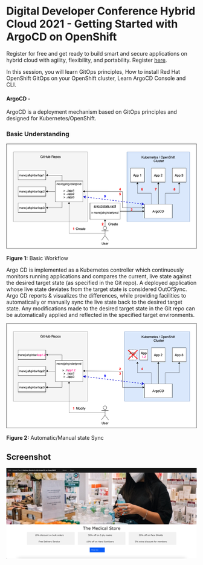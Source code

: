 # Digital Developer Conference Hybrid Cloud 2021 - Getting Started with ArgoCD on OpenShift
Register for free and get ready to build smart and secure applications on hybrid cloud with agility, flexibility, and portability. Register [here](https://developer.ibm.com/conferences/digital-developer-conference-hybrid-cloud/).

In this session, you will learn GitOps principles, How to install Red Hat OpenShift GitOps on your OpenShift cluster, Learn ArgoCD Console and CLI.

#### ArgoCD - 
ArgoCD is a deployment mechanism based on GitOps principles and designed for Kubernetes/OpenShift.

### Basic Understanding
![](doc/source/images/argocd-working.png)

**Figure 1:** Basic Workflow

Argo CD is implemented as a Kubernetes controller which continuously monitors running applications and compares the current, live state against the desired target state (as specified in the Git repo). A deployed application whose live state deviates from the target state is considered OutOfSync. Argo CD reports & visualizes the differences, while providing facilities to automatically or manually sync the live state back to the desired target state. Any modifications made to the desired target state in the Git repo can be automatically applied and reflected in the specified target environments.

![](doc/source/images/argocd-working2.png)

**Figure 2:** Automatic/Manual state Sync

## Screenshot

![Medicalstore](doc/source/images/medicalstore.png)
